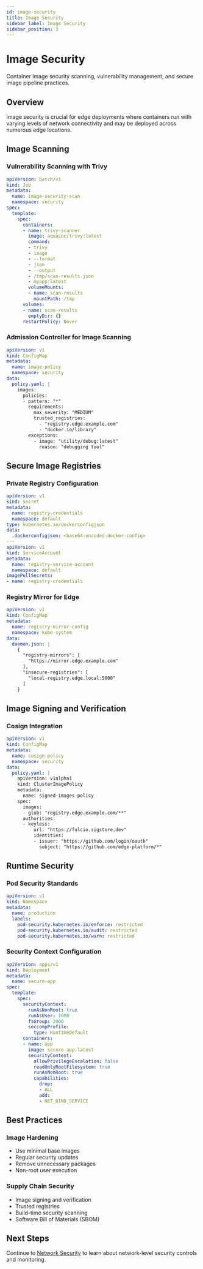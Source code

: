 ```yaml
---
id: image-security
title: Image Security
sidebar_label: Image Security
sidebar_position: 3
---
```


# Image Security

Container image security scanning, vulnerability management, and secure image pipeline practices.

## Overview

Image security is crucial for edge deployments where containers run with varying levels of network connectivity and may be deployed across numerous edge locations.

## Image Scanning

### Vulnerability Scanning with Trivy

```yaml
apiVersion: batch/v1
kind: Job
metadata:
  name: image-security-scan
  namespace: security
spec:
  template:
    spec:
      containers:
      - name: trivy-scanner
        image: aquasec/trivy:latest
        command:
        - trivy
        - image
        - --format
        - json
        - --output
        - /tmp/scan-results.json
        - myapp:latest
        volumeMounts:
        - name: scan-results
          mountPath: /tmp
      volumes:
      - name: scan-results
        emptyDir: {}
      restartPolicy: Never
```

### Admission Controller for Image Scanning

```yaml
apiVersion: v1
kind: ConfigMap
metadata:
  name: image-policy
  namespace: security
data:
  policy.yaml: |
    images:
      policies:
      - pattern: "*"
        requirements:
          max_severity: "MEDIUM"
          trusted_registries:
            - "registry.edge.example.com"
            - "docker.io/library"
        exceptions:
          - image: "utility/debug:latest"
            reason: "debugging tool"
```

## Secure Image Registries

### Private Registry Configuration

```yaml
apiVersion: v1
kind: Secret
metadata:
  name: registry-credentials
  namespace: default
type: kubernetes.io/dockerconfigjson
data:
  .dockerconfigjson: <base64-encoded-docker-config>
---
apiVersion: v1
kind: ServiceAccount
metadata:
  name: registry-service-account
  namespace: default
imagePullSecrets:
- name: registry-credentials
```

### Registry Mirror for Edge

```yaml
apiVersion: v1
kind: ConfigMap
metadata:
  name: registry-mirror-config
  namespace: kube-system
data:
  daemon.json: |
    {
      "registry-mirrors": [
        "https://mirror.edge.example.com"
      ],
      "insecure-registries": [
        "local-registry.edge.local:5000"
      ]
    }
```

## Image Signing and Verification

### Cosign Integration

```yaml
apiVersion: v1
kind: ConfigMap
metadata:
  name: cosign-policy
  namespace: security
data:
  policy.yaml: |
    apiVersion: v1alpha1
    kind: ClusterImagePolicy
    metadata:
      name: signed-images-policy
    spec:
      images:
      - glob: "registry.edge.example.com/**"
      authorities:
      - keyless:
          url: "https://fulcio.sigstore.dev"
          identities:
          - issuer: "https://github.com/login/oauth"
            subject: "https://github.com/edge-platform/*"
```

## Runtime Security

### Pod Security Standards

```yaml
apiVersion: v1
kind: Namespace
metadata:
  name: production
  labels:
    pod-security.kubernetes.io/enforce: restricted
    pod-security.kubernetes.io/audit: restricted
    pod-security.kubernetes.io/warn: restricted
```

### Security Context Configuration

```yaml
apiVersion: apps/v1
kind: Deployment
metadata:
  name: secure-app
spec:
  template:
    spec:
      securityContext:
        runAsNonRoot: true
        runAsUser: 1000
        fsGroup: 2000
        seccompProfile:
          type: RuntimeDefault
      containers:
      - name: app
        image: secure-app:latest
        securityContext:
          allowPrivilegeEscalation: false
          readOnlyRootFilesystem: true
          runAsNonRoot: true
          capabilities:
            drop:
            - ALL
            add:
            - NET_BIND_SERVICE
```

## Best Practices

### Image Hardening
- Use minimal base images
- Regular security updates
- Remove unnecessary packages
- Non-root user execution

### Supply Chain Security
- Image signing and verification
- Trusted registries
- Build-time security scanning
- Software Bill of Materials (SBOM)

## Next Steps

Continue to [Network Security](./network-security) to learn about network-level security controls and monitoring. 